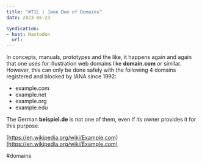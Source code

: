 ```yaml
---
title: "#TIL | Jane Doe of Domains"
date: 2023-06-23
syndication: 
- host: Mastodon
  url: 
---
```


In concepts, manuals, prototypes and the like, it happens again and again that one uses for illustration web domains like **domain.com** or similar. However, this can only be done safely with the following 4 domains registered and blocked by IANA since 1992:

- example.com
- example.net
- example.org
- example.edu

The German **beispiel.de** is not one of them, even if its owner provides it for this purpose.

[https://en.wikipedia.org/wiki/Example.com](https://en.wikipedia.org/wiki/Example.com)

#domains

